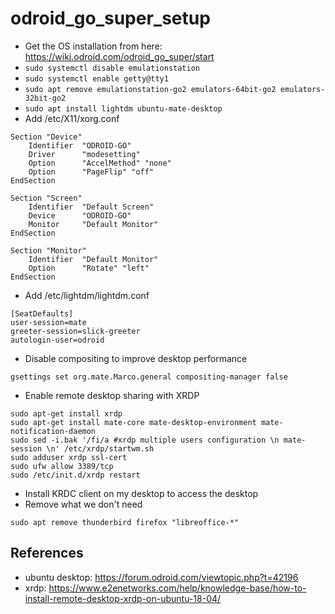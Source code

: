 # odroid_go_super_setup

- Get the OS installation from here: https://wiki.odroid.com/odroid_go_super/start 
- `sudo systemctl disable emulationstation`
- `sudo systemctl enable getty@tty1`
- `sudo apt remove emulationstation-go2 emulators-64bit-go2 emulators-32bit-go2`
- `sudo apt install lightdm ubuntu-mate-desktop`
- Add /etc/X11/xorg.conf
```
Section "Device"
	Identifier	"ODROID-GO"
	Driver		"modesetting"
	Option		"AccelMethod" "none"
	Option		"PageFlip" "off"
EndSection

Section "Screen"
	Identifier	"Default Screen"
	Device		"ODROID-GO"
	Monitor		"Default Monitor"
EndSection

Section "Monitor"
	Identifier	"Default Monitor"
	Option		"Rotate" "left"
EndSection
```
- Add /etc/lightdm/lightdm.conf
```
[SeatDefaults]
user-session=mate
greeter-session=slick-greeter
autologin-user=odroid
```
- Disable compositing to improve desktop performance
```
gsettings set org.mate.Marco.general compositing-manager false
```
- Enable remote desktop sharing with XRDP
```
sudo apt-get install xrdp
sudo apt-get install mate-core mate-desktop-environment mate-notification-daemon
sudo sed -i.bak '/fi/a #xrdp multiple users configuration \n mate-session \n' /etc/xrdp/startwm.sh
sudo adduser xrdp ssl-cert  
sudo ufw allow 3389/tcp
sudo /etc/init.d/xrdp restart
```
- Install KRDC client on my desktop to access the desktop
- Remove what we don't need
```
sudo apt remove thunderbird firefox "libreoffice-*"
```

## References
- ubuntu desktop: https://forum.odroid.com/viewtopic.php?t=42196
- xrdp: https://www.e2enetworks.com/help/knowledge-base/how-to-install-remote-desktop-xrdp-on-ubuntu-18-04/
